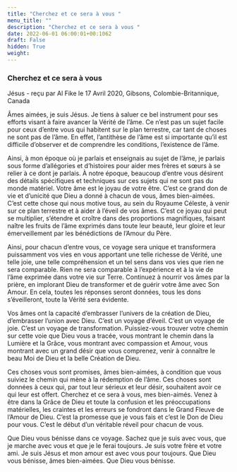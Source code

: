 ```yaml
---
title: "Cherchez et ce sera à vous "
menu_title: ""
description: "Cherchez et ce sera à vous "
date: 2022-06-01 06:00:01+00:1062
draft: False
hidden: True
weight:
---
```

### Cherchez et ce sera à vous 

Jésus - reçu par Al Fike le 17 Avril 2020, Gibsons, Colombie-Britannique, Canada

Âmes aimées, je suis Jésus. Je tiens à saluer ce bel instrument pour ses efforts visant à faire avancer la Vérité de l’âme. Ce n’est pas un sujet facile pour ceux d’entre vous qui habitent sur le plan terrestre, car tant de choses ne sont pas de l’âme. En effet, l’antithèse de l’âme est si importante qu’il est difficile d’observer et de comprendre les conditions, l’existence de l’âme.

Ainsi, à mon époque où je parlais et enseignais au sujet de l’âme, je parlais sous forme d’allégories et d’histoires pour aider mes frères et sœurs à se relier à ce dont je parlais. À notre époque, beaucoup d’entre vous désirent des détails spécifiques et techniques sur ces sujets qui ne sont pas du monde matériel. Votre âme est le joyau de votre être. C’est ce grand don de vie et d’unicité que Dieu a donné à chacun de vous, âmes bien-aimées. C’est cette chose qui nous motive tous, au sein du Royaume Céleste, à venir sur ce plan terrestre et à aider à l’éveil de vos âmes. C’est ce joyau qui peut se multiplier, s’étendre et croître dans des proportions magnifiques, faisant naître les fruits de l’âme exprimés dans toute leur beauté, leur gloire et leur émerveillement par les bénédictions de l’Amour du Père.

Ainsi, pour chacun d’entre vous, ce voyage sera unique et transformera puissamment vos vies en vous apportant une telle richesse de Vérité, une telle joie, une telle compréhension et un tel sens dans vos vies que rien ne sera comparable. Rien ne sera comparable à l’expérience et à la vie de l’âme exprimée dans votre vie sur Terre. Continuez à nourrir vos âmes par la prière, en implorant Dieu de transformer et de guérir votre âme avec Son Amour. En cela, toutes les réponses seront données, tous les dons s’éveilleront, toute la Vérité sera évidente.

Vos âmes ont la capacité d’embrasser l’univers de la création de Dieu, d’embrasser l’union avec Dieu. C’est un voyage d’éveil. C’est un voyage de joie. C’est un voyage de transformation. Puissiez-vous trouver votre chemin sur cette voie que Dieu vous a tracée, vous montrant le chemin dans la Lumière et la Grâce, vous montrant avec compassion et Amour, vous montrant avec un grand désir que vous comprenez, venir à connaître le beau Moi de Dieu et la belle Création de Dieu.

Ces choses vous sont promises, âmes bien-aimées, à condition que vous suiviez le chemin qui mène à la rédemption de l’âme. Ces choses sont données à ceux qui, par tout leur sérieux et leur désir, souhaitent avoir ce qui leur est offert. Cherchez et ce sera à vous, mes bien-aimés. Venez à être dans la Grâce de Dieu et toute la confusion et les préoccupations matérielles, les craintes et les erreurs se fondront dans le Grand Fleuve de l’Amour de Dieu. C’est la promesse que je vous fais et c’est le Don de Dieu pour vous. C’est le début d’un véritable réveil pour chacun de vous.

Que Dieu vous bénisse dans ce voyage. Sachez que je suis avec vous, que je marche avec vous et que je le ferai toujours. Je suis votre frère et votre ami. Je suis Jésus et mon amour est avec vous pour toujours. Que Dieu vous bénisse, âmes bien-aimées. Que Dieu vous bénisse.



